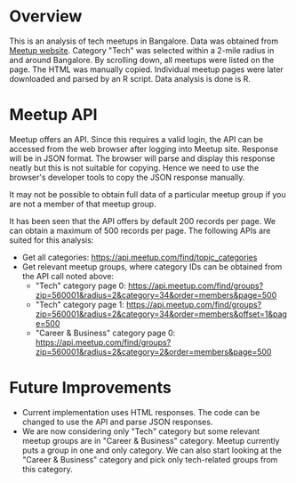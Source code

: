 
# Overview #

This is an analysis of tech meetups in Bangalore. Data was obtained from [Meetup website](http://meetup.com). Category "Tech" was selected within a 2-mile radius in and around Bangalore. By scrolling down, all meetups were listed on the page. The HTML was manually copied. Individual meetup pages were later downloaded and parsed by an R script. Data analysis is done is R.


# Meetup API #
Meetup offers an API. Since this requires a valid login, the API can be accessed from the web browser after logging into Meetup site. Response will be in JSON format. The browser will parse and display this response neatly but this is not suitable for copying. Hence we need to use the browser's developer tools to copy the JSON response manually.

It may not be possible to obtain full data of a particular meetup group if you are not a member of that meetup group.

It has been seen that the API offers by default 200 records per page. We can obtain a maximum of 500 records per page. The following APIs are suited for this analysis:
* Get all categories: https://api.meetup.com/find/topic_categories
* Get relevant meetup groups, where category IDs can be obtained from the API call noted above: 
    + "Tech" category page 0: https://api.meetup.com/find/groups?zip=560001&radius=2&category=34&order=members&page=500
    + "Tech" category page 1: https://api.meetup.com/find/groups?zip=560001&radius=2&category=34&order=members&offset=1&page=500
    + "Career & Business" category page 0: https://api.meetup.com/find/groups?zip=560001&radius=2&category=2&order=members&page=500


# Future Improvements #
* Current implementation uses HTML responses. The code can be changed to use the API and parse JSON responses.
* We are now considering only "Tech" category but some relevant meetup groups are in "Career & Business" category. Meetup currently puts a group in one and only category. We can also start looking at the "Career & Business" category and pick only tech-related groups from this category.
